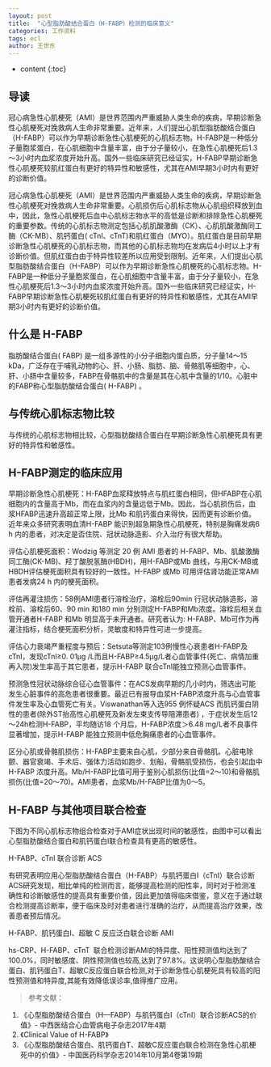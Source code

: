 ```yaml
---
layout: post
title:  "心型脂肪酸结合蛋白（H-FABP）检测的临床意义"
categories: 工作资料
tags: ecl
author: 王世东
---
```


* content
{:toc}


## 导读

冠心病急性心肌梗死（AMI）是世界范围内严重威胁人类生命的疾病，早期诊断急性心肌梗死对挽救病人生命非常重要。近年来，人们提出心肌型脂肪酸结合蛋白（H-FABP）可以作为早期诊断急性心肌梗死的心肌标志物。H-FABP是一种低分子量胞浆蛋白，在心肌细胞中含量丰富，由于分子量较小，在急性心肌梗死后1.3～3小时内血浆浓度开始升高。国外一些临床研究已经证实，H-FABP早期诊断急性心肌梗死较肌红蛋白有更好的特异性和敏感性，尤其在AMI早期3小时内有更好的诊断价值。


冠心病急性心肌梗死（AMI）是世界范围内严重威胁人类生命的疾病，早期诊断急性心肌梗死对挽救病人生命非常重要。心肌损伤后心肌标志物从心肌组织释放到血中，因此，急性心肌梗死后血中心肌标志物水平的高低是诊断和排除急性心肌梗死的重要参数。传统的心肌标志物测定包括心肌肌酸激酶（CK）、心肌肌酸激酶同工酶（CK-MB）、肌钙蛋白( cTnI、cTnT)和肌红蛋白（MYO）。肌红蛋白是目前早期诊断急性心肌梗死的心肌标志物，而其他的心肌标志物均在发病后4小时以上才有诊断价值。但肌红蛋白由于特异性较差所以应用受到限制。近年来，人们提出心肌型脂肪酸结合蛋白（H-FABP）可以作为早期诊断急性心肌梗死的心肌标志物。H-FABP是一种低分子量胞浆蛋白，在心肌细胞中含量丰富，由于分子量较小，在急性心肌梗死后1.3～3小时内血浆浓度开始升高。国外一些临床研究已经证实，H-FABP早期诊断急性心肌梗死较肌红蛋白有更好的特异性和敏感性，尤其在AMI早期3小时内有更好的诊断价值。


## 什么是 H-FABP

脂肪酸结合蛋白( FABP) 是一组多源性的小分子细胞内蛋白质，分子量14～15 kDa，广泛存在于哺乳动物的心、肝、小肠、脂肪、脑、骨骼肌等细胞中，心、肝、小肠中含量较多，FABP在骨骼肌中的含量是其在心肌中含量的1/10。心脏中的FABP称心型脂肪酸结合蛋白( H-FABP) 。

## 与传统心肌标志物比较

与传统的心肌标志物相比较，心型脂肪酸结合蛋白在早期诊断急性心肌梗死具有更好的特异性和敏感性。


## H-FABP测定的临床应用

早期诊断急性心肌梗死：H-FABP血浆释放特点与肌红蛋白相同，但HFABP在心肌细胞内的含量高于Mb，而在血浆内的含量远低于Mb。因此，当心肌损伤后，血浆HFABP迅速升高超正常上限，比Mb 和肌钙蛋白来得快，因而更有诊断价值。近年来众多研究表明血清H-FABP 能识别超急期急性心肌梗死，特别是胸痛发病6 h 内的患者，对决定是否住院、冠状动脉造影、介入治疗有很大帮助。

评估心肌梗死面积：Wodzig 等测定 20 例 AMI 患者的 H-FABP、Mb、肌酸激酶同工酶(CK-MB)、羟丁酸脱氢酶(HBDH)，用H-FABP或Mb 曲线，与用CK-MB或HBDH评估梗死面积具有较好的一致性。H-FABP 或Mb 可用评估肾功能正常AMI患者发病24 h 内的梗死面积。
 
评估再灌注损伤：58例AMI患者行溶栓治疗，溶栓后90min 行冠状动脉造影，溶栓前、溶栓后60、90 min 和180 min 分别测定H-FABP和Mb浓度。溶栓后相关血管开通者H-FABP 和Mb 明显高于未开通者。研究者认为: H-FABP、Mb可作为再灌注指标，结合梗死面积分析，灵敏度和特异性可进一步提高。
 
评估心力衰竭严重程度与预后：Setsuta等测定103例慢性心衰患者H-FABP及cTnI，发现cTnI≥0. 01μg /L而且H-FABP≥4.5μg/L者心血管事件(死亡、病情加重再入院)发生率高于其它患者，提示H-FABP 联合cTnI能独立预测心血管事件。
 
预测急性冠状动脉综合征心血管事件：在ACS发病早期的几小时内，筛选出可能发生心脏事件的高危患者很重要。最近已有报导血浆H-FABP浓度升高与心血管事件发生率及心血管死亡有关。Viswanathan等入选955 例怀疑ACS 而肌钙蛋白阴性的患者(除外ST抬高性心肌梗死及新发左束支传导阻滞患者) ，于症状发生后12～24h检测H-FABP，平均随访18 个月后，H-FABP浓度＞6.48 mg/L者不良事件显著增加，提示H-FABP 能独立预测中低危胸痛患者的心血管事件。
 
区分心肌或骨骼肌损伤：H-FABP主要来自心肌，少部分来自骨骼肌。心脏电除颤、器官衰竭、手术后、强体力活动如跑步、划船，骨骼肌受损伤，也会引起血中H-FABP 浓度升高。Mb/H-FABP比值可用于鉴别心肌损伤(比值=2～10)和骨骼肌损伤(比值=20～70)。AMI患者，血浆Mb/H-FABP比值为0～5。


## H-FABP 与其他项目联合检查

下图为不同心肌标志物组合检查对于AMI症状出现时间的敏感性，由图中可以看出心型脂肪酸结合蛋白和肌钙蛋白I联合检查具有更高的敏感性。





H-FABP、cTnI 联合诊断 ACS

有研究表明应用心型脂肪酸结合蛋白（H-FABP）与肌钙蛋白Ⅰ（cTnI）联合诊断ACS研究发现，相比单纯的检测而言，能够提高检测的阳性率，同时对于检测准确性和诊断敏感性的提高具有重要价值，因此更加值得临床借鉴，意义在于通过联合检测提高诊断率，便于临床及时对患者进行准确的治疗，从而提高治疗效果，改善患者预后情况。

H-FABP、肌钙蛋白I、超敏 C 反应泛白联合诊断 AMI

hs-CRP、H-FABP、cTnT 联合检测诊断AMI的特异度、阳性预测值均达到了100.0%，同时敏感度、阴性预测值也较高,达到了97.8%。这说明心型脂肪酸结合蛋白、肌钙蛋白T、超敏C反应蛋白联合检测,对于诊断急性心肌梗死具有较高的阳性预测值和特异度,其能有效降低误诊率,值得推广应用。


> 参考文献：

1. 《心型脂肪酸结合蛋白（H—FABP）与肌钙蛋白I（cTnI）联合诊断ACS的价值》- 中西医结合心血管病电子杂志2017年4期
2. 《Clinical Value of H-FABP》
3. 《心型脂肪酸结合蛋白、肌钙蛋白T、超敏C反应蛋白联合检测在急性心肌梗死中的价值》- 中国医药科学杂志2014年10月第4卷第19期
